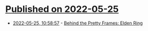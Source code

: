 # [Published on 2022-05-25](index.md)

* [2022-05-25, 10:58:57](https://news.ycombinator.com/item?id=31502742) - [Behind the Pretty Frames: Elden Ring](http://www.mamoniem.com/behind-the-pretty-frames-elden-ring/)
